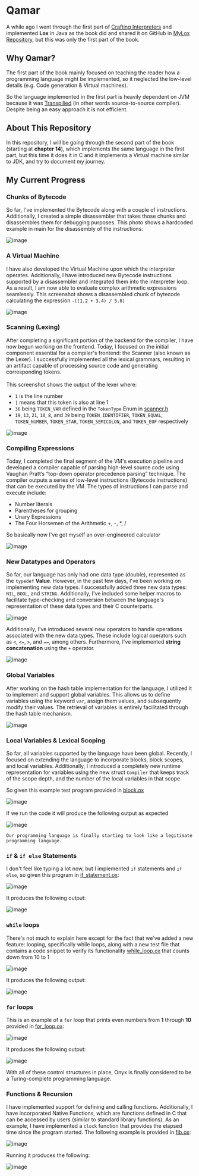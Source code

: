 # Qamar
A while ago I went through the first part of [Crafting Interpreters](https://craftinginterpreters.com/) and implemented **Lox** in Java as the book did and shared it on GitHub in [MyLox Repository](https://github.com/OmarAzizi/MyLox), but this was only the first part of the book.

## Why Qamar?
The first part of the book mainly focused on teaching the reader how a programming language might be implemented, so it neglected the low-level details (e.g. Code generation & Virtual machines). 

So the language implemented in the first part is heavily dependent on JVM because it was [Transpilied](https://en.wikipedia.org/wiki/Source-to-source_compiler) (in other words source-to-source compiler). Despite being an easy approach it is not efficient.

## About This Repository
In this repository, I will be going through the second part of the book (starting at **chapter 14**), which implements the same language in the first part, but this time it does it in C and it implements a Virtual machine similar to JDK, and try to document my journey.

## My Current Progress
### Chunks of Bytecode
So far, I've implemented the Bytecode along with a couple of instructions. Additionally, I created a simple disassembler that takes those chunks and disassembles them for debugging purposes. This photo shows a hardcoded example in main for the disassembly of the instructions:

![image](https://github.com/OmarAzizi/clox/assets/110500643/a3101208-9e3b-4ab4-8bca-00531782d7f6)

### A Virtual Machine
I have also developed the Virtual Machine upon which the interpreter operates. Additionally, I have introduced new Bytecode instructions supported by a disassembler and integrated them into the interpreter loop. As a result, I am now able to evaluate complex arithmetic expressions seamlessly. This screenshot shows a disassembled chunk of bytecode calculating the expression `-((1.2 + 3.4) / 5.6)`

![image](https://github.com/OmarAzizi/clox/assets/110500643/cba5db4c-2a1f-4a9a-b25d-beb85acc580c)

### Scanning (Lexing)
After completing a significant portion of the backend for the compiler, I have now begun working on the frontend. Today, I focused on the initial component essential for a compiler's frontend: the Scanner (also known as the Lexer). I successfully implemented all the lexical grammars, resulting in an artifact capable of processing source code and generating corresponding tokens.
<br><br>
This screenshot shows the output of the lexer where:
- `1` is the line number
- `|` means that this token is also at line 1
- `36` being `TOKEN_VAR` defined in the `TokenType` Enum in [scanner.h](https://github.com/OmarAzizi/clox/blob/main/scanner.h)
- `19`, `13`, `21`, `10`, `8`, and `39` being `TOKEN_IDENTIFIER`, `TOKEN_EQUAL`, `TOKEN_NUMBER`, `TOKEN_STAR`, `TOKEN_SEMICOLON`, and `TOKEN_EOF` respectively

![image](https://github.com/OmarAzizi/clox/assets/110500643/97d4fd60-d601-4162-af51-2d7edd77d56d)

### Compiling Expressions
Today, I completed the final segment of the VM's execution pipeline and developed a compiler capable of parsing high-level source code using Vaughan Pratt’s “top-down operator precedence parsing” technique. The compiler outputs a series of low-level instructions (Bytecode instructions) that can be executed by the VM. The types of instructions I can parse and execute include:
- Number literals
- Parentheses for grouping
- Unary Expressions
- The Four Horsemen of the Arithmetic +, -, *, /

So basically now I've got myself an over-engineered calculator

![image](https://github.com/OmarAzizi/clox/assets/110500643/1040976c-dd01-43de-b2db-dabcbf589f79)

### New Datatypes and Operators
So far, our language has only had one data type (double), represented as the `typedef` **Value**. However, in the past few days, I've been working on implementing new data types. I successfully added three new data types: `NIL`, `BOOL`, and `STRING`. Additionally, I've included some helper macros to facilitate type-checking and conversion between the language's representation of these data types and their C counterparts.

![image](https://github.com/OmarAzizi/clox/assets/110500643/7fdcbeb9-b64f-40fb-bc3e-1bbf8aa241a2)

Additionally, I've introduced several new operators to handle operations associated with the new data types. These include logical operators such as `<`, `<=`, `>`, and `==`, among others. Furthermore, I've implemented **string concatenation** using the `+` operator.

![image](https://github.com/OmarAzizi/clox/assets/110500643/c0b671e9-17da-4b5e-9ee4-3c1c6b8137b2)

### Global Variables
After working on the hash table implementation for the language, I utilized it to implement and support global variables. This allows us to define variables using the keyword `var`, assign them values, and subsequently modify their values. The retrieval of variables is entirely facilitated through the hash table mechanism.

![image](https://github.com/OmarAzizi/Onyx/assets/110500643/14083a3f-cb7d-4eb3-a4e3-2e6b1d16be71)

### Local Variables & Lexical Scoping
So far, all variables supported by the language have been global. Recently, I focused on extending the language to incorporate blocks, block scopes, and local variables. Additionally, I introduced a completely new runtime representation for variables using the new struct `Compiler` that keeps track of the scope depth, and the number of the local variables in that scope.

So given this example test program provided in [block.ox](https://github.com/OmarAzizi/Onyx/blob/main/tests/block.ox)

![image](https://github.com/OmarAzizi/Onyx/assets/110500643/73b9704e-5d18-47e0-96c0-3d6e2df3fd86)

If we run the code it will produce the following output as expected

![image](https://github.com/OmarAzizi/Onyx/assets/110500643/c6cf395a-a62d-4f03-b8b3-b01aab95c208)

```
Our programming language is finally starting to look like a legitimate programming language.
```

### `if` & `if else` Statements
I don't feel like typing a lot now, but I implemented `if` statements and `if else`, so given this program in [if_statement.ox](https://github.com/OmarAzizi/Onyx/blob/main/tests/if_statement.ox):

![image](https://github.com/OmarAzizi/Onyx/assets/110500643/217714f3-3109-4f51-8457-e88c1d75bdcb)

It produces the following output:

![image](https://github.com/OmarAzizi/Onyx/assets/110500643/696928bc-436b-47db-a24e-0dbb8d8ad910)

### `while` loops
There's not much to explain here except for the fact that we've added a new feature: looping, specifically while loops, along with a new test file that contains a code snippet to verify its functionality [while_loop.ox](https://github.com/OmarAzizi/Onyx/blob/main/tests/while_loop.ox) that counts down from 10 to 1

![image](https://github.com/OmarAzizi/Onyx/assets/110500643/f131e4cb-0628-4a48-beb6-0939df855924)

It produces the following output:

![image](https://github.com/OmarAzizi/Onyx/assets/110500643/00b742c6-f508-4005-a3d0-e81c3880912c)

### `for` loops
This is an example of a `for` loop that prints even numbers from **1** through **10** provided in [for_loop.ox](https://github.com/OmarAzizi/Onyx/blob/main/tests/for_loop.ox):

![image](https://github.com/OmarAzizi/Onyx/assets/110500643/4a124fab-4566-47b6-983b-8de32bbb4e1c)

It produces the following output:

![image](https://github.com/OmarAzizi/Onyx/assets/110500643/fbf18df7-16c0-4f64-9cf7-2785201f99d6)

With all of these control structures in place, Onyx is finally considered to be a Turing-complete programming language.

### Functions & Recursion
I have implemented support for defining and calling functions. Additionally, I have incorporated Native Functions, which are functions defined in C that can be accessed by users (similar to standard library functions). As an example, I have implemented a `clock` function that provides the elapsed time since the program started. The following example is provided in [fib.ox](https://github.com/OmarAzizi/Onyx/blob/main/tests/fib.ox):

![image](https://github.com/OmarAzizi/Onyx/assets/110500643/cd57da57-f4ac-44ee-aed0-12b495d39b26)

Running it produces the following:

![image](https://github.com/OmarAzizi/Onyx/assets/110500643/293e9a35-71bc-450e-b56a-adbab9734f4d)
